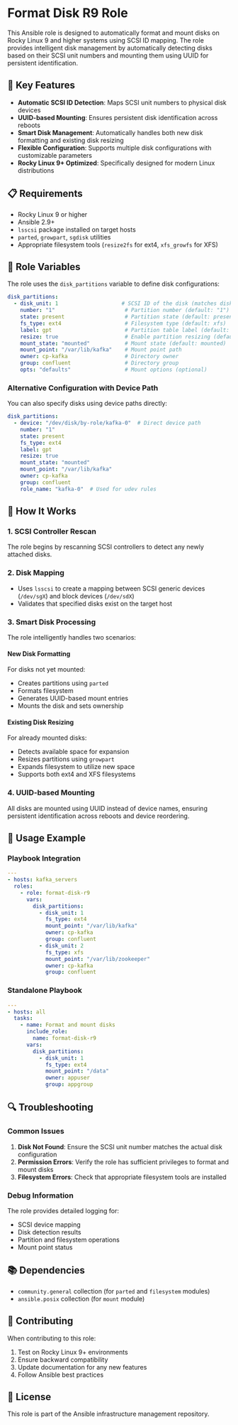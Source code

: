 # Format Disk R9 Role

This Ansible role is designed to automatically format and mount disks on Rocky Linux 9 and higher systems using SCSI ID mapping. The role provides intelligent disk management by automatically detecting disks based on their SCSI unit numbers and mounting them using UUID for persistent identification.

## 🎯 Key Features

- **Automatic SCSI ID Detection**: Maps SCSI unit numbers to physical disk devices
- **UUID-based Mounting**: Ensures persistent disk identification across reboots
- **Smart Disk Management**: Automatically handles both new disk formatting and existing disk resizing
- **Flexible Configuration**: Supports multiple disk configurations with customizable parameters
- **Rocky Linux 9+ Optimized**: Specifically designed for modern Linux distributions

## 📋 Requirements

- Rocky Linux 9 or higher
- Ansible 2.9+
- `lsscsi` package installed on target hosts
- `parted`, `growpart`, `sgdisk` utilities
- Appropriate filesystem tools (`resize2fs` for ext4, `xfs_growfs` for XFS)

## 🔧 Role Variables

The role uses the `disk_partitions` variable to define disk configurations:

```yaml
disk_partitions:
  - disk_unit: 1                    # SCSI ID of the disk (matches disk_unit from Terraform)
    number: "1"                      # Partition number (default: "1")
    state: present                   # Partition state (default: present)
    fs_type: ext4                    # Filesystem type (default: xfs)
    label: gpt                       # Partition table label (default: gpt)
    resize: true                     # Enable partition resizing (default: omit)
    mount_state: "mounted"           # Mount state (default: mounted)
    mount_point: "/var/lib/kafka"    # Mount point path
    owner: cp-kafka                  # Directory owner
    group: confluent                 # Directory group
    opts: "defaults"                 # Mount options (optional)
```

### Alternative Configuration with Device Path

You can also specify disks using device paths directly:

```yaml
disk_partitions:
  - device: "/dev/disk/by-role/kafka-0"  # Direct device path
    number: "1"
    state: present
    fs_type: ext4
    label: gpt
    resize: true
    mount_state: "mounted"
    mount_point: "/var/lib/kafka"
    owner: cp-kafka
    group: confluent
    role_name: "kafka-0"  # Used for udev rules
```

## 🚀 How It Works

### 1. SCSI Controller Rescan
The role begins by rescanning SCSI controllers to detect any newly attached disks.

### 2. Disk Mapping
- Uses `lsscsi` to create a mapping between SCSI generic devices (`/dev/sgX`) and block devices (`/dev/sdX`)
- Validates that specified disks exist on the target host

### 3. Smart Disk Processing
The role intelligently handles two scenarios:

#### New Disk Formatting
For disks not yet mounted:
- Creates partitions using `parted`
- Formats filesystem
- Generates UUID-based mount entries
- Mounts the disk and sets ownership

#### Existing Disk Resizing
For already mounted disks:
- Detects available space for expansion
- Resizes partitions using `growpart`
- Expands filesystem to utilize new space
- Supports both ext4 and XFS filesystems

### 4. UUID-based Mounting
All disks are mounted using UUID instead of device names, ensuring persistent identification across reboots and device reordering.

## 📝 Usage Example

### Playbook Integration

```yaml
---
- hosts: kafka_servers
  roles:
    - role: format-disk-r9
      vars:
        disk_partitions:
          - disk_unit: 1
            fs_type: ext4
            mount_point: "/var/lib/kafka"
            owner: cp-kafka
            group: confluent
          - disk_unit: 2
            fs_type: xfs
            mount_point: "/var/lib/zookeeper"
            owner: cp-kafka
            group: confluent
```

### Standalone Playbook

```yaml
---
- hosts: all
  tasks:
    - name: Format and mount disks
      include_role:
        name: format-disk-r9
      vars:
        disk_partitions:
          - disk_unit: 1
            fs_type: ext4
            mount_point: "/data"
            owner: appuser
            group: appgroup
```

## 🔍 Troubleshooting

### Common Issues

1. **Disk Not Found**: Ensure the SCSI unit number matches the actual disk configuration
2. **Permission Errors**: Verify the role has sufficient privileges to format and mount disks
3. **Filesystem Errors**: Check that appropriate filesystem tools are installed

### Debug Information

The role provides detailed logging for:
- SCSI device mapping
- Disk detection results
- Partition and filesystem operations
- Mount point status

## 📚 Dependencies

- `community.general` collection (for `parted` and `filesystem` modules)
- `ansible.posix` collection (for `mount` module)

## 🤝 Contributing

When contributing to this role:
1. Test on Rocky Linux 9+ environments
2. Ensure backward compatibility
3. Update documentation for any new features
4. Follow Ansible best practices

## 📄 License

This role is part of the Ansible infrastructure management repository. 